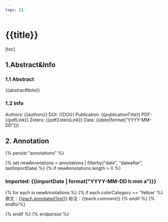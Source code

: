 ```yaml
---
tags: []
---
```

# {{title}}
[toc]
## 1.Abstract&Info
### 1.1 Abstract
{{abstractNote}}

### 1.2 Info
Authors: {{authors}}
DOI: {{DOI}}
Publication: {{publicationTitle}}
PDF: {{pdfLink}}
Zotero: {{pdfZoteroLink}}
Data: {{date|format("YYYY-MM-DD")}}

## 2. Annotation
{% persist "annotations" %}

{% set newAnnotations = annotations | filterby("date", "dateafter", lastImportDate) %}
{% if newAnnotations.length > 0 %}
### Imported: {{importDate | format("YYYY-MM-DD h:mm a")}}

{% for each in newAnnotations %}
{% if each.colorCategory == 'Yellow' %}
原文：[{{each.annotatedText}}](zotero://open-pdf/library/items/{{each.attachment.itemKey}}?page={{each.page}}&annotation={{each.id}})
标注：{{each.comment}}
{% endif %}
{% endfor%}

{% endif %}
{% endpersist %}
